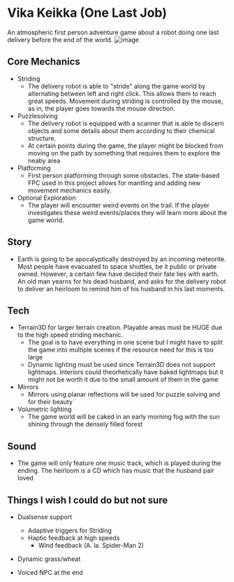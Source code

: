 # Vika Keikka (One Last Job)
An atmospheric first person adventure game about a robot doing one last delivery before the end of the world.
![image](https://github.com/user-attachments/assets/86b4deee-079a-4724-8584-20419e3d9a20)


## Core Mechanics
- Striding
	- The delivery robot is able to "stride" along the game world by alternating between left and right click. This
	  allows them to reach great speeds. Movement during striding is controlled by the mouse, as in, the player
	  goes towards the mouse direction.
- Puzzlesolving
	- The delivery robot is equipped with a scanner that is able to discern objects and some details about them according
	  to their chemical structure. 
	- At certain points during the game, the player might be blocked from moving on the path by something that requires them
	  to explore the neaby area
- Platforming
	- First person platforming through some obstacles. The state-based FPC used in this project allows for mantling and adding
	  new movement mechanics easily. 
- Optional Exploration
	- The player will encounter weird events on the trail. If the player investigates these weird events/places they will learn
	  more about the game world.

## Story
- Earth is going to be apocalyptically destroyed by an incoming meteorite. Most people have evacuated to space shuttles, be it
  public or private owned. However, a certain few have decided their fate lies with earth. An old man yearns for his dead husband,
  and asks for the delivery robot to deliver an heirloom to remind him of his husband in his last moments. 
  
## Tech
- Terrain3D for larger terrain creation. Playable areas must be HUGE due to the high speed striding mechanic. 
	- The goal is to have everything in one scene but I might have to split the game into multiple scenes if the resource need
	  for this is too large
	- Dynamic lighting must be used since Terrain3D does not support lightmaps. Interiors could theorhetically have baked lightmaps but it might not be worth it
	  due to the small amount of them in the game
- Mirrors
	- Mirrors using planar reflections will be used for puzzle solving and for their beauty
- Volumetric lighting
	- The game world will be caked in an early morning fog with the sun shining through the densely filled forest

## Sound
- The game will only feature one music track, which is played during the ending. The heirloom is a CD which has music that the husband pair loved

## Things I wish I could do but not sure
- Dualsense support
	- Adaptive triggers for Striding
	- Haptic feedback at high speeds
		- Wind feedback (A. la. Spider-Man 2)

- Dynamic grass/wheat

- Voiced NPC at the end
